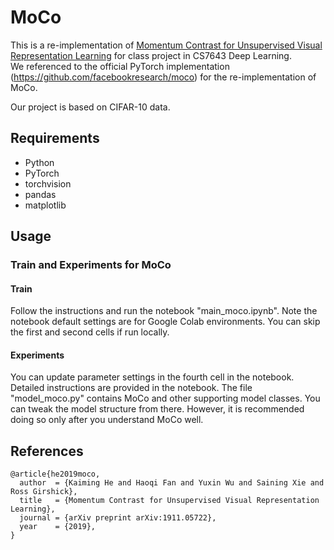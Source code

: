 # MoCo
This is a re-implementation of [Momentum Contrast for Unsupervised Visual Representation Learning](https://arxiv.org/abs/1911.05722) for class project in CS7643 Deep Learning.  
We referenced to the official PyTorch implementation (https://github.com/facebookresearch/moco) for the re-implementation of MoCo.

Our project is based on CIFAR-10 data.

## Requirements
- Python
- PyTorch
- torchvision
- pandas
- matplotlib

## Usage

### Train and Experiments for MoCo  
#### Train
Follow the instructions and run the notebook "main_moco.ipynb".
Note the notebook default settings are for Google Colab environments.
You can skip the first and second cells if run locally.

#### Experiments  
You can update parameter settings in the fourth cell in the notebook.
Detailed instructions are provided in the notebook.
The file "model_moco.py" contains MoCo and other supporting model classes. You can tweak the model structure from there. However, it is recommended doing so only after you understand MoCo well.

## References
```
@article{he2019moco,
  author  = {Kaiming He and Haoqi Fan and Yuxin Wu and Saining Xie and Ross Girshick},
  title   = {Momentum Contrast for Unsupervised Visual Representation Learning},
  journal = {arXiv preprint arXiv:1911.05722},
  year    = {2019},
}
```
